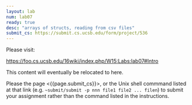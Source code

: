 ```yaml
---
layout: lab
num: lab07
ready: true
desc: "arrays of structs, reading from csv files"
submit_cs: https://submit.cs.ucsb.edu/form/project/536
---
```


Please visit:

<https://foo.cs.ucsb.edu/16wiki/index.php/W15:Labs:lab07#Intro>

This content will eventually be relocated to here.

Please the page <{{page.submit_cs}}>, or the Unix shell commmand listed at that
link (e.g. `~submit/submit -p nnn file1 file2 ... filen`) to
submit your assignment rather than the command listed in the instructions. 
